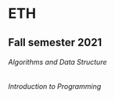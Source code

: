 # ETH 
## Fall semester 2021
###### Algorithms and Data Structure
###### Introduction to Programming
